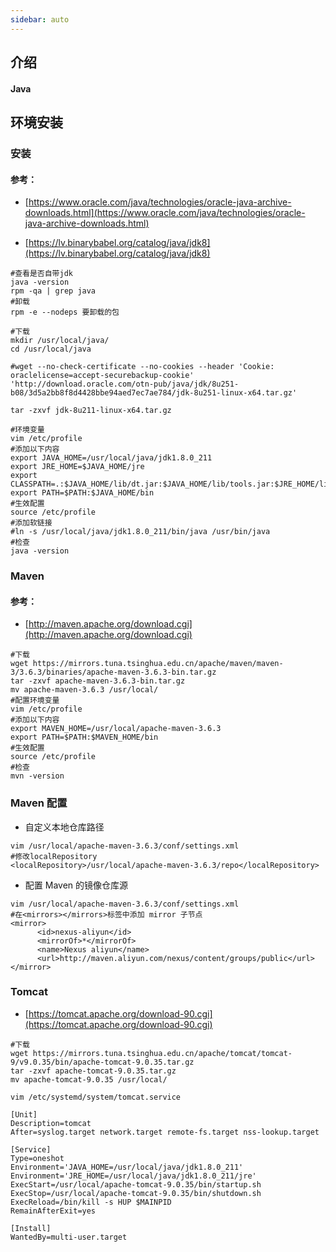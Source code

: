 ```yaml
---
sidebar: auto
---
```


## 介绍

#### Java

## 环境安装

### 安装

#### 参考：

- [https://www.oracle.com/java/technologies/oracle-java-archive-downloads.html](https://www.oracle.com/java/technologies/oracle-java-archive-downloads.html)

- [https://lv.binarybabel.org/catalog/java/jdk8](https://lv.binarybabel.org/catalog/java/jdk8)

```shell
#查看是否自带jdk
java -version
rpm -qa | grep java
#卸载
rpm -e --nodeps 要卸载的包

#下载
mkdir /usr/local/java/
cd /usr/local/java

#wget --no-check-certificate --no-cookies --header 'Cookie: oraclelicense=accept-securebackup-cookie' 'http://download.oracle.com/otn-pub/java/jdk/8u251-b08/3d5a2bb8f8d4428bbe94aed7ec7ae784/jdk-8u251-linux-x64.tar.gz'

tar -zxvf jdk-8u211-linux-x64.tar.gz

#环境变量
vim /etc/profile
#添加以下内容
export JAVA_HOME=/usr/local/java/jdk1.8.0_211
export JRE_HOME=$JAVA_HOME/jre
export CLASSPATH=.:$JAVA_HOME/lib/dt.jar:$JAVA_HOME/lib/tools.jar:$JRE_HOME/lib
export PATH=$PATH:$JAVA_HOME/bin
#生效配置
source /etc/profile
#添加软链接
#ln -s /usr/local/java/jdk1.8.0_211/bin/java /usr/bin/java
#检查
java -version
```

### Maven

#### 参考：

- [http://maven.apache.org/download.cgi](http://maven.apache.org/download.cgi)

```shell
#下载
wget https://mirrors.tuna.tsinghua.edu.cn/apache/maven/maven-3/3.6.3/binaries/apache-maven-3.6.3-bin.tar.gz
tar -zxvf apache-maven-3.6.3-bin.tar.gz
mv apache-maven-3.6.3 /usr/local/
#配置环境变量
vim /etc/profile
#添加以下内容
export MAVEN_HOME=/usr/local/apache-maven-3.6.3
export PATH=$PATH:$MAVEN_HOME/bin
#生效配置
source /etc/profile
#检查
mvn -version
```

### Maven 配置

- 自定义本地仓库路径

```shell
vim /usr/local/apache-maven-3.6.3/conf/settings.xml
#修改localRepository
<localRepository>/usr/local/apache-maven-3.6.3/repo</localRepository>
```

- 配置 Maven 的镜像仓库源

```shell
vim /usr/local/apache-maven-3.6.3/conf/settings.xml
#在<mirrors></mirrors>标签中添加 mirror 子节点
<mirror>
      <id>nexus-aliyun</id>
      <mirrorOf>*</mirrorOf>
      <name>Nexus aliyun</name>
      <url>http://maven.aliyun.com/nexus/content/groups/public</url>
</mirror>
```

### Tomcat

- [https://tomcat.apache.org/download-90.cgi](https://tomcat.apache.org/download-90.cgi)

```shell
#下载
wget https://mirrors.tuna.tsinghua.edu.cn/apache/tomcat/tomcat-9/v9.0.35/bin/apache-tomcat-9.0.35.tar.gz
tar -zxvf apache-tomcat-9.0.35.tar.gz
mv apache-tomcat-9.0.35 /usr/local/

vim /etc/systemd/system/tomcat.service

[Unit]
Description=tomcat
After=syslog.target network.target remote-fs.target nss-lookup.target

[Service]
Type=oneshot
Environment='JAVA_HOME=/usr/local/java/jdk1.8.0_211'
Environment='JRE_HOME=/usr/local/java/jdk1.8.0_211/jre'
ExecStart=/usr/local/apache-tomcat-9.0.35/bin/startup.sh
ExecStop=/usr/local/apache-tomcat-9.0.35/bin/shutdown.sh
ExecReload=/bin/kill -s HUP $MAINPID
RemainAfterExit=yes

[Install]
WantedBy=multi-user.target
```
